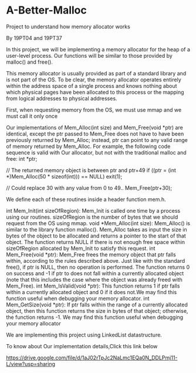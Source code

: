 # A-Better-Malloc
Project to understand how memory allocator works

By 19PT04 and 19PT37

In this project, we will be implementing a memory allocator for the heap of a user-level process. Our functions will be similar to those provided by malloc() and free().

This memory allocator is usually provided as part of a standard library and is not part of the OS. To be clear, the memory allocator operates entirely within the address space of a single process and knows nothing about which physical pages have been allocated to this process or the mapping from logical addresses to physical addresses.

First, when requesting memory from the OS, we must use mmap and we must call it only once

Our implementations of Mem_Alloc(int size) and Mem_Free(void *ptr) are identical, except the ptr passed to Mem_Free does not have to have been previously returned by Mem_Alloc; instead, ptr can point to any valid range of memory returned by Mem_Alloc.
For example, the following code sequence is valid with Our allocator, but not with the traditional malloc and free:
int *ptr;

// The returned memory object is between ptr and ptr+49
if ((ptr = (int *)Mem_Alloc(50 * sizeof(int))) == NULL) exit(1);

// Could replace 30 with any value from 0 to 49..
Mem_Free(ptr+30);  

We define each of these routines inside a header function mem.h.

int Mem_Init(int sizeOfRegion): Mem_Init is called one time by a process using our routines. sizeOfRegion is the number of bytes that we should request from the OS using mmap. 
void *Mem_Alloc(int size): Mem_Alloc() is similar to the library function malloc(). Mem_Alloc takes as input the size in bytes of the object to be allocated and returns a pointer to the start of that object. The function returns NULL if there is not enough free space within sizeOfRegion allocated by Mem_Init to satisfy this request.
int Mem_Free(void *ptr): Mem_Free frees the memory object that ptr falls within, according to the rules described above. Just like with the standard free(), if ptr is NULL, then no operation is performed. The function returns 0 on success and -1 if ptr to does not fall within a currently allocated object (note that this includes the case where the object was already freed with Mem_Free).
int Mem_IsValid(void *ptr): This function returns 1 if ptr falls within a currently allocated object and 0 if it does not.We may find this function useful when debugging your memory allocator.
int Mem_GetSize(void *ptr): If ptr falls within the range of a currently allocated object, then this function returns the size in bytes of that object; otherwise, the function returns -1. We may find this function useful when debugging your memory allocator

We are implementing this project using LinkedList datastructure.

To know about Our implementation details,Click this link below

https://drive.google.com/file/d/1aJ02rTpJc2NaLmc1EQa0N_DDLPmj11-L/view?usp=sharing
